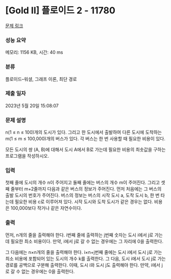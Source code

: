 # [Gold II] 플로이드 2 - 11780 

[문제 링크](https://www.acmicpc.net/problem/11780) 

### 성능 요약

메모리: 1156 KB, 시간: 40 ms

### 분류

플로이드–워셜, 그래프 이론, 최단 경로

### 제출 일자

2023년 5월 20일 15:08:07

### 문제 설명

<p>n(1 ≤ n ≤ 100)개의 도시가 있다. 그리고 한 도시에서 출발하여 다른 도시에 도착하는 m(1 ≤ m ≤ 100,000)개의 버스가 있다. 각 버스는 한 번 사용할 때 필요한 비용이 있다.</p>

<p>모든 도시의 쌍 (A, B)에 대해서 도시 A에서 B로 가는데 필요한 비용의 최솟값을 구하는 프로그램을 작성하시오.</p>

### 입력 

 <p>첫째 줄에 도시의 개수 n이 주어지고 둘째 줄에는 버스의 개수 m이 주어진다. 그리고 셋째 줄부터 m+2줄까지 다음과 같은 버스의 정보가 주어진다. 먼저 처음에는 그 버스의 출발 도시의 번호가 주어진다. 버스의 정보는 버스의 시작 도시 a, 도착 도시 b, 한 번 타는데 필요한 비용 c로 이루어져 있다. 시작 도시와 도착 도시가 같은 경우는 없다. 비용은 100,000보다 작거나 같은 자연수이다.</p>

### 출력 

 <p>먼저, n개의 줄을 출력해야 한다. i번째 줄에 출력하는 j번째 숫자는 도시 i에서 j로 가는데 필요한 최소 비용이다. 만약, i에서 j로 갈 수 없는 경우에는 그 자리에 0을 출력한다.</p>

<p>그 다음에는 n×n개의 줄을 출력해야 한다. i×n+j번째 줄에는 도시 i에서 도시 j로 가는 최소 비용에 포함되어 있는 도시의 개수 k를 출력한다. 그 다음, 도시 i에서 도시 j로 가는 경로를 공백으로 구분해 출력한다. 이때, 도시 i와 도시 j도 출력해야 한다. 만약, i에서 j로 갈 수 없는 경우에는 0을 출력한다.</p>

